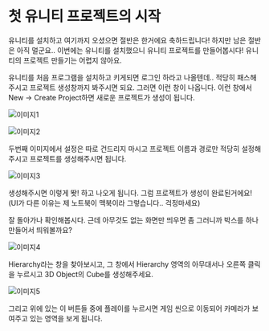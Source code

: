 # 첫 유니티 프로젝트의 시작

유니티를 설치하고 여기까지 오셨으면 절반은 한거에요 축하드립니다! 하지만 남은 절반은 아직 멀군요..
이번에는 유니티를 설치했으니 유니티 프로젝트를 만들어봅시다! 유니티의 프로젝트 만들기는 어렵지 않아요.

유니티를 처음 프로그램을 설치하고 키게되면 로그인 하라고 나올텐데.. 적당히 패스해주시고 프로젝트 생성창까지 봐주시면 되요. 그러면 이런 창이 나옵니다. 이런 창에서 New -> Create Project하면 새로운 프로젝트가 생성이 됩니다.

![이미지1](https://github.com/Vallista/unity-3d-teaching-material/blob/master/Image/Chapter-1/1.png?raw=true)

![이미지2](https://github.com/Vallista/unity-3d-teaching-material/blob/master/Image/Chapter-1/2.png?raw=true)

두번째 이미지에서 설정은 따로 건드리지 마시고 프로젝트 이름과 경로만 적당히 설정해주시고 프로젝트를 생성해주시면 됩니다.

![이미지3](https://github.com/Vallista/unity-3d-teaching-material/blob/master/Image/Chapter-1/3.png?raw=true)

생성해주시면 이렇게 똿! 하고 나오게 됩니다.
그럼 프로젝트가 생성이 완료된거에요! (UI가 다른 이유는 제 노트북이 맥북이라 그렇습니다.. 걱정마세요)

잘 돌아가나 확인해봅시다. 근데 아무것도 없는 화면만 띄우면 좀 그러니까 박스를 하나 만들어서 띄워볼까요?

![이미지4](https://github.com/Vallista/unity-3d-teaching-material/blob/master/Image/Chapter-1/4.png?raw=true)

Hierarchy라는 창을 찾아보시고, 그 창에서 Hierarchy 영역의 아무대서나 오른쪽 클릭을 누르시고 3D Object의 Cube를 생성해주세요.

![이미지5](https://github.com/Vallista/unity-3d-teaching-material/blob/master/Image/Chapter-1/5.png?raw=true)

그리고 위에 있는 이 버튼들 중에 플레이를 누르시면 게임 씬으로 이동되어 카메라가 보여주고 있는 영역을 보게 됩니다.

